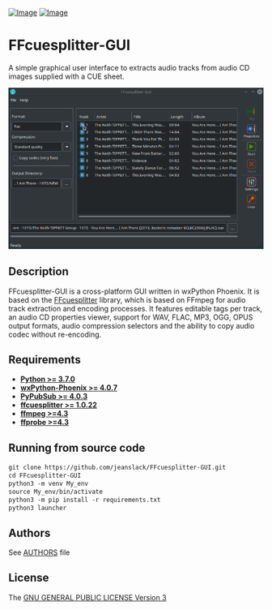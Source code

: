 [![Image](https://img.shields.io/static/v1?label=python&logo=python&message=3.7%20|%203.8%20|%203.9%20|%203.10|%203.11&color=blue)](https://www.python.org/downloads/)
[![Image](https://img.shields.io/badge/license-GPLv3-orange)](https://github.com/jeanslack/FFcuesplitter-GUI/blob/main/LICENSE)

# FFcuesplitter-GUI 

A simple graphical user interface to extracts audio tracks from audio CD images 
supplied with a CUE sheet.

![preview](./docs/gui_preview.gif)

## Description

FFcuesplitter-GUI is a cross-platform GUI written in wxPython Phoenix. It is 
based on the [FFcuesplitter](https://github.com/jeanslack/FFcuesplitter) library, 
which is based on FFmpeg for audio track extraction and encoding processes.
It features editable tags per track, an audio CD properties viewer, support for 
WAV, FLAC, MP3, OGG, OPUS output formats, audio compression selectors and the 
ability to copy audio codec without re-encoding.

## Requirements
- **[Python >= 3.7.0](https://www.python.org/)**
- **[wxPython-Phoenix >= 4.0.7](https://wxpython.org/)**
- **[PyPubSub >= 4.0.3](https://pypi.org/project/PyPubSub/)**
- **[ffcuesplitter >= 1.0.22](https://pypi.org/project/ffcuesplitter/)**
- **[ffmpeg >=4.3](https://ffmpeg.org/)**
- **[ffprobe >=4.3](https://ffmpeg.org/ffprobe.html)**

## Running from source code

```
git clone https://github.com/jeanslack/FFcuesplitter-GUI.git
cd FFcuesplitter-GUI
python3 -m venv My_env
source My_env/bin/activate
python3 -m pip install -r requirements.txt
python3 launcher
```

## Authors
See [AUTHORS](AUTHORS) file

## License
The [GNU GENERAL PUBLIC LICENSE Version 3](LICENSE)
